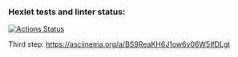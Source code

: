 ### Hexlet tests and linter status:
[![Actions Status](https://github.com/Holedesu/frontend-project-46/workflows/hexlet-check/badge.svg)](https://github.com/Holedesu/frontend-project-46/actions)

Third step:
https://asciinema.org/a/BS9ReaKH6J1ow6v06W5IfDLgI
